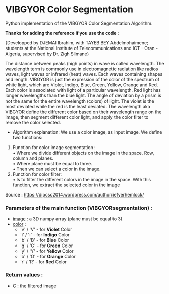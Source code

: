 # VIBGYOR Color Segmentation
Python implementation of the VIBGYOR Color Segmentation Algorithm.

<b>Thanks for adding the reference if you use the code</b> :
    <p>{Developped by DJEMAI Ibrahim, with TAYEB BEY Abdelmohaimene;
     students at the National Institute of Telecommunications and ICT - Oran - Algeria, supervised by Dr. Zigh Slimane}</p>

The distance between peaks (high points) in wave is called wavelength. The wavelength term is commonly use in electromagnetic radiation like radios waves, light waves or infrared (heat) waves. Each waves containing shapes and length. VIBGYOR is just the expression of the color of the spectrum of white light, which are Violet, Indigo, Blue, Green, Yellow, Orange and Red. Each color is associated with light of a particular wavelength. Red light has longer wavelengths than the blue light. The angle of deviation by a prism is not the same for the entire wavelength (colors) of light. The violet is the most deviated while the red is the least deviated.
The wavelength aka VIBGYOR define the different color based on their wavelength range on the image, then segment different color light, and apply the color filter to remove the color selected.
- Algorithm explanation:
We use a color image, as input image. We define two functions:
1.	Function for color image segmentation :<br>
•	Where we divide different objects on the image in the space. Row, column and planes.<br>
•	Where plane must be equal to three.<br>
•	Then we can select a color in the image.<br>
2.	Function for color filter:<br>
•	Is to filter the different colors in the image in the space. With this function, we extract the selected color in the image<br>

Source : https://dipcsc2014.wordpress.com/author/iefyerhemlock/

<h3>Parameters of the main function (VIBGYORsegmentation) :</h3>
    <ul>
        <li><u>image</u> : a 3D numpy array (plane must be equal to 3)</li>
        <li><u>color</u> :<br><ul>
            <li>'v' / 'V' - for <b>Violet</b> Color</li>
            <li>'i' / 'I' - for <b>Indigo</b> Color</li>
            <li>'b' / 'B' - for <b>Blue</b> Color</li>
            <li>'g' / 'G' - for <b>Green</b> Color</li>
            <li>'y' / 'Y' - for <b>Yellow</b> Color</li>
            <li>'o' / 'O' - for <b>Orange</b> Color</li>
            <li>'r' / 'R' - for <b>Red</b> Color</li>
        </ul></li>
    </ul>
<h3>Return values :</h3>
    <ul><li><u>C</u> : the filtered image</li></ul>
